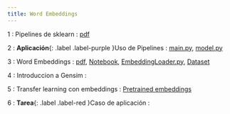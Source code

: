 ```yaml
---
title: Word Embeddings
---
```


1
: Pipelines de sklearn
  : [pdf](/esanNLP/resources/sesion02/Pipelines_Sklearn.pdf)

2
: **Aplicación**{: .label .label-purple }Uso de Pipelines
  : [main.py](/esanNLP/resources/sesion02/main.py), [model.py](/esanNLP/resources/sesion02/model.py)

3
: Word Embeddings 
  : [pdf](/esanNLP/resources/sesion02/Word_embeddings.pdf), [Notebook](/esanNLP/resources/sesion02/embeddings.ipynb), [EmbeddingLoader.py](/esanNLP/resources/sesion02/EmbeddingLoader.py), [Dataset](/esanNLP/resources/sesion02/data/confesiones.df)

4
: Introduccion a Gensim
  : [](#)

5
: Transfer learning con embeddings
  : [Pretrained embeddings](https://drive.google.com/drive/folders/1i9Bgl_Dyz9WBEJaz9aNHkxlLwpCy6Ufu?usp=sharing)

6
: **Tarea**{: .label .label-red }Caso de aplicación
  : [](#)
